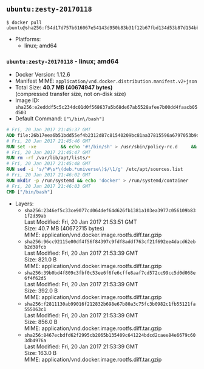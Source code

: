 ## `ubuntu:zesty-20170118`

```console
$ docker pull ubuntu@sha256:f54d17d757b616067e54143d950b83b31f12b67fbd134d53b87d154bb93a0d4c
```

-	Platforms:
	-	linux; amd64

### `ubuntu:zesty-20170118` - linux; amd64

-	Docker Version: 1.12.6
-	Manifest MIME: `application/vnd.docker.distribution.manifest.v2+json`
-	Total Size: **40.7 MB (40674947 bytes)**  
	(compressed transfer size, not on-disk size)
-	Image ID: `sha256:e2edddf5c5c234dc01d0f568637a5b68de67ab5528afee7b00dd4faacb05d503`
-	Default Command: `["\/bin\/bash"]`

```dockerfile
# Fri, 20 Jan 2017 21:45:37 GMT
ADD file:26b17eea6b51bdd55ef4b2312d87c81540209bc81aa37815596a6797053b9d79 in / 
# Fri, 20 Jan 2017 21:45:46 GMT
RUN set -xe 		&& echo '#!/bin/sh' > /usr/sbin/policy-rc.d 	&& echo 'exit 101' >> /usr/sbin/policy-rc.d 	&& chmod +x /usr/sbin/policy-rc.d 		&& dpkg-divert --local --rename --add /sbin/initctl 	&& cp -a /usr/sbin/policy-rc.d /sbin/initctl 	&& sed -i 's/^exit.*/exit 0/' /sbin/initctl 		&& echo 'force-unsafe-io' > /etc/dpkg/dpkg.cfg.d/docker-apt-speedup 		&& echo 'DPkg::Post-Invoke { "rm -f /var/cache/apt/archives/*.deb /var/cache/apt/archives/partial/*.deb /var/cache/apt/*.bin || true"; };' > /etc/apt/apt.conf.d/docker-clean 	&& echo 'APT::Update::Post-Invoke { "rm -f /var/cache/apt/archives/*.deb /var/cache/apt/archives/partial/*.deb /var/cache/apt/*.bin || true"; };' >> /etc/apt/apt.conf.d/docker-clean 	&& echo 'Dir::Cache::pkgcache ""; Dir::Cache::srcpkgcache "";' >> /etc/apt/apt.conf.d/docker-clean 		&& echo 'Acquire::Languages "none";' > /etc/apt/apt.conf.d/docker-no-languages 		&& echo 'Acquire::GzipIndexes "true"; Acquire::CompressionTypes::Order:: "gz";' > /etc/apt/apt.conf.d/docker-gzip-indexes 		&& echo 'Apt::AutoRemove::SuggestsImportant "false";' > /etc/apt/apt.conf.d/docker-autoremove-suggests
# Fri, 20 Jan 2017 21:45:47 GMT
RUN rm -rf /var/lib/apt/lists/*
# Fri, 20 Jan 2017 21:45:48 GMT
RUN sed -i 's/^#\s*\(deb.*universe\)$/\1/g' /etc/apt/sources.list
# Fri, 20 Jan 2017 21:46:02 GMT
RUN mkdir -p /run/systemd && echo 'docker' > /run/systemd/container
# Fri, 20 Jan 2017 21:46:03 GMT
CMD ["/bin/bash"]
```

-	Layers:
	-	`sha256:2346ef5c33ce9077cd064def64d626fb1381a103ea3977c056109b831f2d39ab`  
		Last Modified: Fri, 20 Jan 2017 21:53:51 GMT  
		Size: 40.7 MB (40672715 bytes)  
		MIME: application/vnd.docker.image.rootfs.diff.tar.gzip
	-	`sha256:96cc92115e00df4f56f84397c9fdf8addf763cf21f692ee4dacd62ebb2d38fcb`  
		Last Modified: Fri, 20 Jan 2017 21:53:39 GMT  
		Size: 821.0 B  
		MIME: application/vnd.docker.image.rootfs.diff.tar.gzip
	-	`sha256:39b0bd4f809c3fbf0c53ee6f6fe6cffe8aaf7cd572cc99cc5d0d068e6f4f62d5`  
		Last Modified: Fri, 20 Jan 2017 21:53:39 GMT  
		Size: 392.0 B  
		MIME: application/vnd.docker.image.rootfs.diff.tar.gzip
	-	`sha256:f2811130ab99016f212832b698e67b80a3c75fc3b0982c1fb55121fa555063c1`  
		Last Modified: Fri, 20 Jan 2017 21:53:39 GMT  
		Size: 856.0 B  
		MIME: application/vnd.docker.image.rootfs.diff.tar.gzip
	-	`sha256:8467ecbdfd62f2995cb2065b135409c641224bdcd2caee84e6679c603db4976a`  
		Last Modified: Fri, 20 Jan 2017 21:53:39 GMT  
		Size: 163.0 B  
		MIME: application/vnd.docker.image.rootfs.diff.tar.gzip

